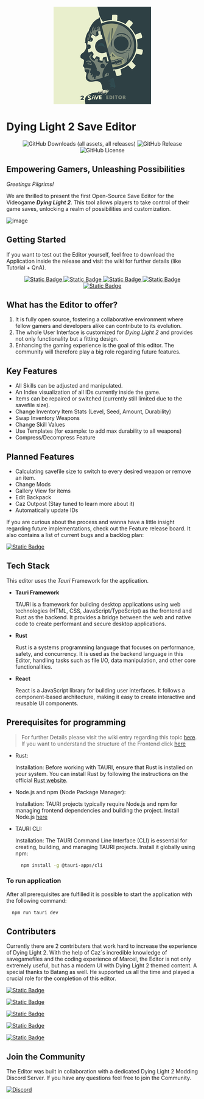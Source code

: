 <p align="center">
  <img alt="Logo" src="./savegame-editor/src-tauri/icons/128x128@2x.png"></img>
</p>

# Dying Light 2 Save Editor 
<p align="center">
  <img alt="GitHub Downloads (all assets, all releases)" src="https://img.shields.io/github/downloads/Marcel-TO/DL2_Save_Editor/total?style=for-the-badge&logo=Github&logoColor=black&label=Editor%20Downloads&labelColor=899994&color=899994">
  <img alt="GitHub Release" src="https://img.shields.io/github/v/release/Marcel-TO/DL2_Save_Editor?include_prereleases&sort=date&display_name=tag&style=for-the-badge&logo=Github&labelColor=526264&color=526264">
  <img alt="GitHub License" src="https://img.shields.io/github/license/Marcel-TO/DL2_Save_Editor?style=for-the-badge&labelColor=2f4045&color=2f4045">
</p>

## Empowering Gamers, Unleashing Possibilities
*Greetings Pilgrims!*

We are thrilled to present the first Open-Source Save Editor for the Videogame ***Dying Light 2***. This tool allows players to take control of their game saves, unlocking a realm of possibilities and customization. 

![image](https://github.com/user-attachments/assets/da5db2bb-75fd-43ce-9cc4-4de3c2d3215d)

## Getting Started
If you want to test out the Editor yourself, feel free to download the Application inside the release and visit the wiki for further details (like Tutorial + QnA).
<p align="center">
  <a href="https://marcel-to.notion.site/DL2-Save-Editor-Docs-d2dc418e1d59403cb55863da261f0b64" target="_blank">
    <img alt="Static Badge" src="https://img.shields.io/badge/Visit-Wiki-899994?style=for-the-badge&logo=readthedocs&logoColor=fff">
  </a>
  <a href="https://marcel-to.notion.site/Getting-Started-with-the-Editor-496ffcc2b46a4f39b6e7ca04ed1b3b32" target="_blank">
    <img alt="Static Badge" src="https://img.shields.io/badge/Visit-Getting_Started-899994?style=for-the-badge&logo=readthedocs&logoColor=fff">
  </a>
  <a href="https://marcel-to.notion.site/Commonly-asked-Questions-QnA-5c05da103a304c3e99b9bc024c35cf7d" target="_blank">
    <img alt="Static Badge" src="https://img.shields.io/badge/Visit-QnA-899994?style=for-the-badge&logo=readthedocs&logoColor=fff">
  </a>
  <a href="https://marcel-to.notion.site/Tutorial-95ff57c3d2c14314b6e89613f0f14a7a" target="_blank">
    <img alt="Static Badge" src="https://img.shields.io/badge/Visit-Tutorial-899994?style=for-the-badge&logo=readthedocs&logoColor=fff">
  </a>
  <a href="https://github.com/Marcel-TO/DL2_Save_Editor/releases/tag/app-v1.0.7" target="_blank">
    <img alt="Static Badge" src="https://img.shields.io/badge/Visit-Downloads-899994?style=for-the-badge&logo=readthedocs&logoColor=fff">
  </a>
</p>

## What has the Editor to offer?
1. It is fully open source, fostering a collaborative environment where fellow gamers and developers alike can contribute to its evolution.
2. The whole User Interface is customized for *Dying Light 2* and provides not only functionality but a fitting design.
3. Enhancing the gaming experience is the goal of this editor. The community will therefore play a big role regarding future features.

## Key Features
- All Skills can be adjusted and manipulated.
- An Index visualization of all IDs currently inside the game.
- Items can be repaired or switched (currently still limited due to the savefile size).
- Change Inventory Item Stats (Level, Seed, Amount, Durability)
- Swap Inventory Weapons
- Change Skill Values
- Use Templates (for example: to add max durability to all weapons)
- Compress/Decompress Feature

## Planned Features
- Calculating savefile size to switch to every desired weapon or remove an item.
- Change Mods
- Gallery View for items
- Edit Backpack
- Caz Outpost (Stay tuned to learn more about it)
- Automatically update IDs

If you are curious about the process and wanna have a little insight regarding future implementations, check out the Feature release board. It also contains a list of current bugs and a backlog plan:

<a href="https://github.com/users/Marcel-TO/projects/2/views/2" target="_blank">
    <img alt="Static Badge" src="https://img.shields.io/badge/Visit-Feature_Board-899994?style=for-the-badge&logo=readthedocs&logoColor=fff">
</a>

## Tech Stack
This editor uses the *Tauri* Framework for the application.
- **Tauri Framework**
  
  TAURI is a framework for building desktop applications using web technologies (HTML, CSS, JavaScript/TypeScript) as the frontend and Rust as the backend. It provides a bridge between the web and native code to create performant and secure desktop applications.

- **Rust**

  Rust is a systems programming language that focuses on performance, safety, and concurrency. It is used as the backend language in this Editor, handling tasks such as file I/O, data manipulation, and other core functionalities.

- **React**

   React is a JavaScript library for building user interfaces. It follows a component-based architecture, making it easy to create interactive and reusable UI components.

## Prerequisites for programming
> For further Details please visit the wiki entry regarding this topic [here](https://marcel-to.notion.site/Prerequisites-for-Programming-bcd84864e7e4454283bac25d619015e7).
> If you want to understand the structure of the Frontend click [here](https://marcel-to.notion.site/The-Editor-in-Detail-Frontend-9c72b33073eb43c2acfbf9210ff80c71)

- Rust:

  Installation: Before working with TAURI, ensure that Rust is installed on your system. You can install Rust by following the instructions on the official [Rust website](https://www.rust-lang.org/tools/install).

- Node.js and npm (Node Package Manager):

  Installation: TAURI projects typically require Node.js and npm for managing frontend dependencies and building the project. Install Node.js [here](https://nodejs.org/)

- TAURI CLI:

  Installation: The TAURI Command Line Interface (CLI) is essential for creating, building, and managing TAURI projects. Install it globally using npm:
  ```bash
    npm install -g @tauri-apps/cli
  ```

### To run application
After all prerequisites are fulfilled it is possible to start the application with the following command:
```bash
  npm run tauri dev
```


## Contributers
Currently there are 2 contributers that work hard to increase the experience of Dying Light 2. With the help of Caz`s incredible knowledge of savegamefiles and the coding experience of Marcel, the Editor is not only extremely useful, but has a modern UI with Dying Light 2 themed content. A special thanks to Batang as well. He supported us all the time and played a crucial role for the completion of this editor.

<p>
  <a href="https://github.com/Marcel-TO" target="_blank">
    <img alt="Static Badge" src="https://img.shields.io/badge/Developer-MarcelMcHawk-899994?style=for-the-badge">
  </a>
</p>
<p>
  <a href="https://github.com/zCaazual" target="_blank">
    <img alt="Static Badge" src="https://img.shields.io/badge/Reverse Engineer-zCazual-526264?style=for-the-badge">
  </a>
</p>
<p>
  <a href="https://github.com/B-a-t-a-n-g" target="_blank">
    <img alt="Static Badge" src="https://img.shields.io/badge/Tester-Batang-2f4045?style=for-the-badge">
  </a>
</p>
<p>
  <a href="https://github.com/EricPlayZ" target="_blank">
    <img alt="Static Badge" src="https://img.shields.io/badge/CRCDev-EricPlayZ-899994?style=for-the-badge">
  </a>
</p>
<p>
  <a href="https://youtube.com/@samuiyorus" target="_blank">
    <img alt="Static Badge" src="https://img.shields.io/badge/Tester-Zdashero-526264?style=for-the-badge">
  </a>
</p>

## Join the Community
The Editor was built in collaboration with a dedicated Dying Light 2 Modding Discord Server. If you have any questions feel free to join the Community.

<a href="https://discord.gg/XVn5ntC2EB" target="_blank">
  <img alt="Discord" src="https://img.shields.io/discord/808315053722959873?style=for-the-badge&logo=discord&logoColor=white&labelColor=%235865F2&color=%235865F2">
</a>
